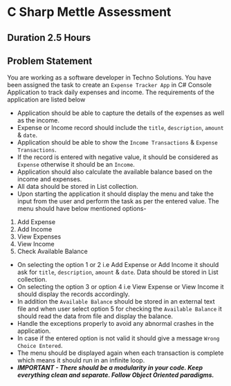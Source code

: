 # C Sharp Mettle Assessment

## Duration 2.5 Hours

## Problem Statement

You are working as a software developer in Techno Solutions. You have been assigned the task to create an `Expense Tracker App` in C# Console Application to track daily expenses and income. The requirements of the application are listed below

- Application should be able to capture the details of the expenses as well as the income.
- Expense or Income record should include the `title`, `description`, `amount` & `date`.
- Application should be able to show the `Income Transactions` & `Expense Transactions`.
- If the record is entered with negative value, it should be considered as `Expense` otherwise it should be an `Income`.
- Application should also calculate the available balance based on the income and expenses.
- All data should be stored in List collection.
- Upon starting the application it should display the menu and take the input from the user and perform the task as per the entered value. The menu should have below mentioned options-
1. Add Expense
2. Add Income
3. View Expenses
4. View Income
5. Check Available Balance
- On selecting the option 1 or 2 i.e Add Expense or Add Income it should ask for `title`, `description`, `amount` & `date`. Data should be stored in List collection.
- On selecting the option 3 or option 4 i.e View Expense or View Income it should display the records accordingly.
- In addition the `Available Balance` should be stored in an external text file and when user select option 5 for checking the `Available Balance` it should read the data from file and display the balance.
- Handle the exceptions properly to avoid any abnormal crashes in the application.
- In case if the entered option is not valid it should give a message `Wrong Choice Entered`.
- The menu should be displayed again when each transaction is complete which means it should run in an infinite loop.
- ***IMPORTANT - There should be a modularity in your code. Keep everything clean and separate. Follow Object Oriented paradigms.***
